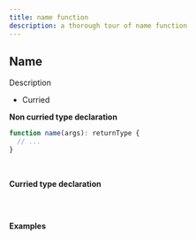 ```yaml
---
title: name function
description: a thorough tour of name function
---
```


## Name

Description

* Curried

**Non curried type declaration**
```typescript
function name(args): returnType {
  // ...
}
```
<br>

**Curried type declaration**

```typescript

```
<br>

**Examples**
```typescript
```
